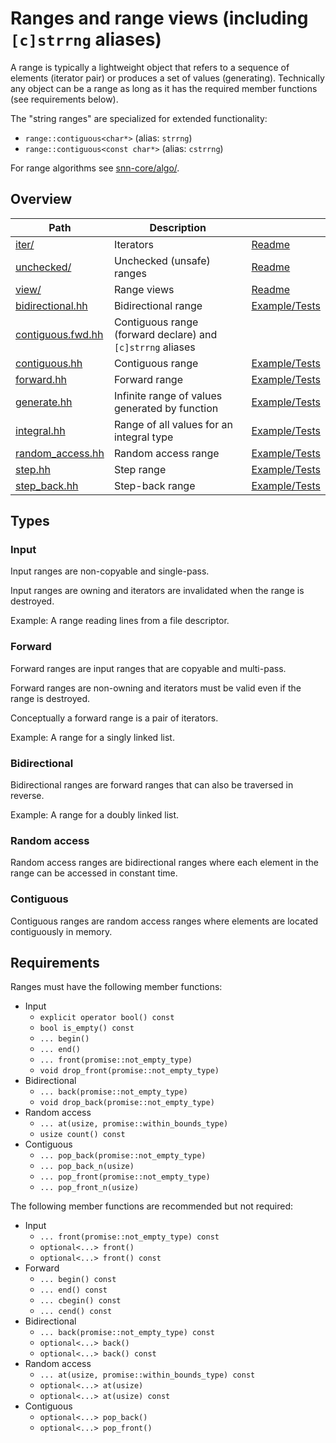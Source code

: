 # Ranges and range views (including `[c]strrng` aliases)

A range is typically a lightweight object that refers to a sequence of elements (iterator pair) or
produces a set of values (generating). Technically any object can be a range as long as it has the
required member functions (see requirements below).

The "string ranges" are specialized for extended functionality:
 * `range::contiguous<char*>` (alias: `strrng`)
 * `range::contiguous<const char*>` (alias: `cstrrng`)

For range algorithms see [snn-core/algo/](../algo/).


## Overview

| Path                                   | Description                                                |                                        |
| -------------------------------------- | ---------------------------------------------------------- | -------------------------------------- |
| [iter/](iter)                          | Iterators                                                  | [Readme](iter/README.md)               |
| [unchecked/](unchecked)                | Unchecked (unsafe) ranges                                  | [Readme](unchecked/README.md)          |
| [view/](view)                          | Range views                                                | [Readme](view/README.md)               |
| [bidirectional.hh](bidirectional.hh)   | Bidirectional range                                        | [Example/Tests](bidirectional.test.cc) |
| [contiguous.fwd.hh](contiguous.fwd.hh) | Contiguous range (forward declare) and `[c]strrng` aliases |                                        |
| [contiguous.hh](contiguous.hh)         | Contiguous range                                           | [Example/Tests](contiguous.test.cc)    |
| [forward.hh](forward.hh)               | Forward range                                              | [Example/Tests](forward.test.cc)       |
| [generate.hh](generate.hh)             | Infinite range of values generated by function             | [Example/Tests](generate.test.cc)      |
| [integral.hh](integral.hh)             | Range of all values for an integral type                   | [Example/Tests](integral.test.cc)      |
| [random\_access.hh](random_access.hh)  | Random access range                                        | [Example/Tests](random_access.test.cc) |
| [step.hh](step.hh)                     | Step range                                                 | [Example/Tests](step.test.cc)          |
| [step\_back.hh](step_back.hh)          | Step-back range                                            | [Example/Tests](step_back.test.cc)     |


## Types

### Input

Input ranges are non-copyable and single-pass.

Input ranges are owning and iterators are invalidated when the range is destroyed.

Example: A range reading lines from a file descriptor.

### Forward

Forward ranges are input ranges that are copyable and multi-pass.

Forward ranges are non-owning and iterators must be valid even if the range is destroyed.

Conceptually a forward range is a pair of iterators.

Example: A range for a singly linked list.

### Bidirectional

Bidirectional ranges are forward ranges that can also be traversed in reverse.

Example: A range for a doubly linked list.

### Random access

Random access ranges are bidirectional ranges where each element in the range can be accessed in
constant time.

### Contiguous

Contiguous ranges are random access ranges where elements are located contiguously in memory.


## Requirements

Ranges must have the following member functions:

 * Input
   * `explicit operator bool() const`
   * `bool is_empty() const`
   * `... begin()`
   * `... end()`
   * `... front(promise::not_empty_type)`
   * `void drop_front(promise::not_empty_type)`
 * Bidirectional
   * `... back(promise::not_empty_type)`
   * `void drop_back(promise::not_empty_type)`
 * Random access
   * `... at(usize, promise::within_bounds_type)`
   * `usize count() const`
 * Contiguous
   * `... pop_back(promise::not_empty_type)`
   * `... pop_back_n(usize)`
   * `... pop_front(promise::not_empty_type)`
   * `... pop_front_n(usize)`

The following member functions are recommended but not required:

 * Input
   * `... front(promise::not_empty_type) const`
   * `optional<...> front()`
   * `optional<...> front() const`
 * Forward
   * `... begin() const`
   * `... end() const`
   * `... cbegin() const`
   * `... cend() const`
 * Bidirectional
   * `... back(promise::not_empty_type) const`
   * `optional<...> back()`
   * `optional<...> back() const`
 * Random access
   * `... at(usize, promise::within_bounds_type) const`
   * `optional<...> at(usize)`
   * `optional<...> at(usize) const`
 * Contiguous
   * `optional<...> pop_back()`
   * `optional<...> pop_front()`
